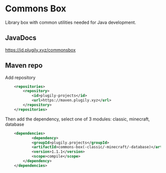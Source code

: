 # Commons Box
Library box with common utilities needed for Java development.

## JavaDocs
https://jd.plugily.xyz/commonsbox

## Maven repo
Add repository
```xml
    <repositories>
        <repository>
            <id>plugily-projects</id>
            <url>https://maven.plugily.xyz</url>
        </repository>
    </repositories>
```
Then add the dependency, select one of 3 modules: classic, minecraft, database
```xml
    <dependencies>
            <dependency>
            <groupId>plugily.projects</groupId>
            <artifactId>commons-box(-classic/-minecraft/-database)</artifactId>
            <version>1.1.1</version>
            <scope>compile</scope>
        </dependency>
    </dependencies>
```

